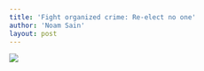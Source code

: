```yaml
---
title: 'Fight organized crime: Re-elect no one'
author: 'Noam Sain'
layout: post
---
```


[![](http://2.bp.blogspot.com/_8aN4krk1nsk/TU1tOt9oUNI/AAAAAAAAAig/VRxPyHA44CU/s400/ATT258959.jpg)](http://2.bp.blogspot.com/_8aN4krk1nsk/TU1tOt9oUNI/AAAAAAAAAig/VRxPyHA44CU/s1600/ATT258959.jpg)